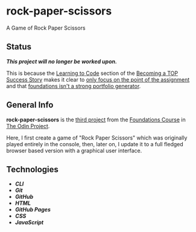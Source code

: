 # rock-paper-scissors
A Game of Rock Paper Scissors

## Status

***This project will no longer be worked upon.***

This is because the [Learning to Code](https://dev.to/theodinproject/learning-code-f56) section of the [Becoming a TOP Success Story](https://dev.to/i3uckwheat/series/16683) makes it clear to [only focus on the point of the assignment](https://dev.to/theodinproject/learning-code-f56) and that [foundations isn't a strong portfolio generator](https://dev.to/theodinproject/learning-code-f56).

## General Info

**rock-paper-scissors** is the [third project](https://www.theodinproject.com/lessons/foundations-rock-paper-scissors) from the [Foundations Course](https://www.theodinproject.com/paths/foundations/courses/foundations) in [The Odin Project](https://www.theodinproject.com/about).

Here, I first create a game of "Rock Paper Scissors" which was originally played entirely in the console, then, later on, I update it to a full fledged browser based version with a graphical user interface.

## Technologies

+ ***CLI***
+ ***Git***
+ ***GitHub***
+ ***HTML***
+ ***GitHub Pages***
+ ***CSS***
+ ***JavaScript***
